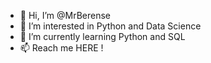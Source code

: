 - 👋 Hi, I’m @MrBerense
- 👀 I’m interested in Python and Data Science
- 🌱 I’m currently learning Python and SQL
- 📫 Reach me HERE !

<!---
MrBerense/MrBerense is a ✨ special ✨ repository because its `README.md` (this file) appears on your GitHub profile.
You can click the Preview link to take a look at your changes.
--->
